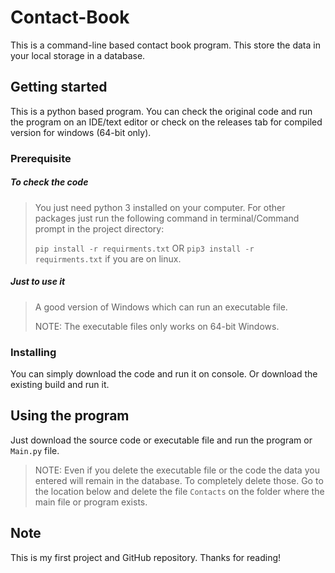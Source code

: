# Contact-Book
This is a command-line based contact book program. This store the data
in your local storage in a database.

## Getting started
This is a python based program. You can check the original code and run
the program on an IDE/text editor or check on the releases tab for
compiled version for windows (64-bit only).

### Prerequisite
##### To check the code
> You just need python 3 installed on your computer.
> For other packages just run the following command in terminal/Command prompt in the project directory:
>
> `pip install -r requirments.txt`
> OR
> `pip3 install -r requirments.txt` if you are on linux.

##### Just to use it
> A good version of Windows which can run an executable file.
>
> NOTE: The executable files only works on 64-bit Windows.

### Installing
You can simply download the code and run it on console. Or download the
existing build and run it.

## Using the program
Just download the source code or executable file and run the program or `Main.py` file.
>
> NOTE: Even if you delete the executable file or the code the data you
> entered will remain in the database. To completely delete those. Go to
> the location below and delete the file `Contacts` on the folder where the main file or program exists.


## Note
This is my first project and GitHub repository. Thanks for reading!
